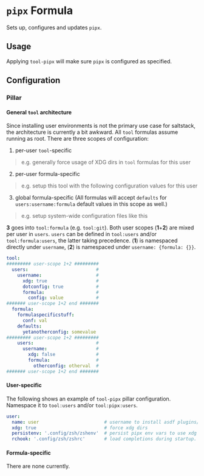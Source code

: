 # `pipx` Formula
Sets up, configures and updates `pipx`.

## Usage
Applying `tool-pipx` will make sure `pipx` is configured as specified.

## Configuration
### Pillar
#### General `tool` architecture
Since installing user environments is not the primary use case for saltstack, the architecture is currently a bit awkward. All `tool` formulas assume running as root. There are three scopes of configuration:
1. per-user `tool`-specific
  > e.g. generally force usage of XDG dirs in `tool` formulas for this user
2. per-user formula-specific
  > e.g. setup this tool with the following configuration values for this user
3. global formula-specific (All formulas will accept `defaults` for `users:username:formula` default values in this scope as well.)
  > e.g. setup system-wide configuration files like this

**3** goes into `tool:formula` (e.g. `tool:git`). Both user scopes (**1**+**2**) are mixed per user in `users`. `users` can be defined in `tool:users` and/or `tool:formula:users`, the latter taking precedence. (**1**) is namespaced directly under `username`, (**2**) is namespaced under `username: {formula: {}}`.

```yaml
tool:
######### user-scope 1+2 #########
  users:                         #
    username:                    #
      xdg: true                  #
      dotconfig: true            #
      formula:                   #
        config: value            #
####### user-scope 1+2 end #######
  formula:
    formulaspecificstuff:
      conf: val
    defaults:
      yetanotherconfig: somevalue
######### user-scope 1+2 #########
    users:                       #
      username:                  #
        xdg: false               #
        formula:                 #
          otherconfig: otherval  #
####### user-scope 1+2 end #######
```

#### User-specific
The following shows an example of `tool-pipx` pillar configuration. Namespace it to `tool:users` and/or `tool:pipx:users`.
```yaml
user:
  name: user                        # username to install asdf plugins/tool versions for
  xdg: true                         # force xdg dirs
  persistenv: '.config/zsh/zshenv'  # persist pipx env vars to use xdg dirs permanently (will be appended to file relative to $HOME)
  rchook: '.config/zsh/zshrc'       # load completions during startup. if you're using zsh, make sure to call autoload -U bashcompinit && bashcompinit before that line
```

#### Formula-specific
There are none currently.
